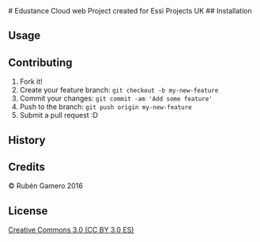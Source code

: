 <snippet>
  <content>
# Edustance Cloud web
Project created for Essi Projects UK
## Installation

## Usage

## Contributing
1. Fork it!
2. Create your feature branch: `git checkout -b my-new-feature`
3. Commit your changes: `git commit -am 'Add some feature'`
4. Push to the branch: `git push origin my-new-feature`
5. Submit a pull request :D
## History

## Credits
© Rubén Gamero 2016
## License
<a href="https://creativecommons.org/licenses/by/3.0/es/">Creative Commons 3.0 (CC BY 3.0 ES)</a>
</content>
</snippet>
